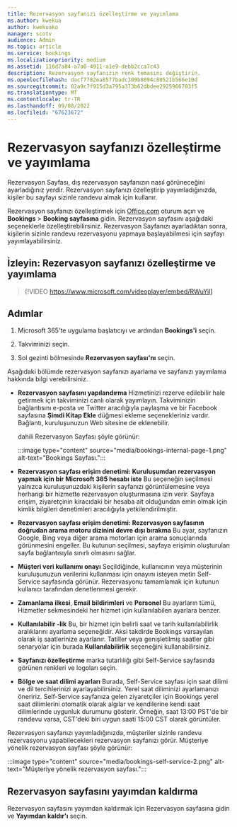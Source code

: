 ```yaml
---
title: Rezervasyon sayfanızı özelleştirme ve yayımlama
ms.author: kwekua
author: kwekuako
manager: scotv
audience: Admin
ms.topic: article
ms.service: bookings
ms.localizationpriority: medium
ms.assetid: 116d7a84-a7a0-4911-a1e9-debb2cca7c43
description: Rezervasyon sayfanızın renk temasını değiştirin.
ms.openlocfilehash: dacf7782ea8577badc309b8094c80521b566e10d
ms.sourcegitcommit: 02a9c7f915d3a795a373b62dbdee2925966703f5
ms.translationtype: MT
ms.contentlocale: tr-TR
ms.lasthandoff: 09/08/2022
ms.locfileid: "67623672"
---
```

# <a name="customize-and-publish-your-booking-page"></a>Rezervasyon sayfanızı özelleştirme ve yayımlama

Rezervasyon Sayfası, dış rezervasyon sayfanızın nasıl görüneceğini ayarladığınız yerdir. Rezervasyon sayfanızı özelleştirip yayımladığınızda, kişiler bu sayfayı sizinle randevu almak için kullanır.

Rezervasyon sayfanızı özelleştirmek için [Office.com](https://office.com) oturum açın ve **Bookings** \> **Booking sayfasına** gidin. Rezervasyon sayfasını aşağıdaki seçeneklerle özelleştirebilirsiniz. Rezervasyon Sayfanızı ayarladıktan sonra, kişilerin sizinle randevu rezervasyonu yapmaya başlayabilmesi için sayfayı yayımlayabilirsiniz.

## <a name="watch-customize-and-publish-your-booking-page"></a>İzleyin: Rezervasyon sayfanızı özelleştirme ve yayımlama

> [!VIDEO https://www.microsoft.com/videoplayer/embed/RWuYil]

## <a name="steps"></a>Adımlar

1. Microsoft 365'te uygulama başlatıcıyı ve ardından **Bookings'i** seçin.

1. Takviminizi seçin.

1. Sol gezinti bölmesinde **Rezervasyon sayfası'nı** seçin.

Aşağıdaki bölümde rezervasyon sayfanızı ayarlama ve sayfanızı yayımlama hakkında bilgi verebilirsiniz.

- **Rezervasyon sayfasını yapılandırma** Hizmetinizi rezerve edilebilir hale getirmek için takviminizi canlı olarak yayımlayın. Takviminizin bağlantısını e-posta ve Twitter aracılığıyla paylaşma ve bir Facebook sayfasına **Şimdi Kitap Ekle** düğmesi ekleme seçenekleriniz vardır. Bağlantı, kuruluşunuzun Web sitesine de eklenebilir.

    dahili Rezervasyon Sayfası şöyle görünür:

    :::image type="content" source="media/bookings-internal-page-1.png" alt-text="Bookings Sayfası.":::

- **Rezervasyon sayfası erişim denetimi: Kuruluşumdan rezervasyon yapmak için bir Microsoft 365 hesabı iste**  Bu seçeneğin seçilmesi yalnızca kuruluşunuzdaki kişilerin sayfanızı görüntülemesine veya herhangi bir hizmette rezervasyon oluşturmasına izin verir. Sayfaya erişim, ziyaretçinin kiracıdaki bir hesaba ait olduğundan emin olmak için kimlik bilgileri denetimleri aracılığıyla yetkilendirilmiştir.

- **Rezervasyon sayfası erişim denetimi: Rezervasyon sayfasının doğrudan arama motoru dizinini devre dışı bırakma** Bu ayar, sayfanızın Google, Bing veya diğer arama motorları için arama sonuçlarında görünmesini engeller. Bu kutunun seçilmesi, sayfaya erişimin oluşturulan sayfa bağlantısıyla sınırlı olmasını sağlar.

- **Müşteri veri kullanımı onayı** Seçildiğinde, kullanıcının veya müşterinin kuruluşunuzun verilerini kullanması için onayını isteyen metin Self-Service sayfasında görünür. Rezervasyonu tamamlamak için kutunun kullanıcı tarafından denetlenmesi gerekir.

- **Zamanlama ilkesi**, **Email bildirimleri** ve **Personel** Bu ayarların tümü, Hizmetler sekmesindeki her hizmet için kullanılabilen ayarlara benzer.

- **Kullanılabilir -lik** Bu, bir hizmet için belirli saat ve tarih kullanılabilirlik aralıklarını ayarlama seçeneğidir. Aksi takdirde Bookings varsayılan olarak iş saatlerinize ayarlanır. Tatiller veya genişletilmiş saatler gibi senaryolar için burada **Kullanılabilirlik** seçeneğini kullanabilirsiniz.

- **Sayfanızı özelleştirme** marka tutarlılığı gibi Self-Service sayfasında görünen renkleri ve logoları seçin.

- **Bölge ve saat dilimi ayarları** Burada, Self-Service sayfası için saat dilimi ve dil tercihlerinizi ayarlayabilirsiniz. Yerel saat diliminizi ayarlamanızı öneririz. Self-Service sayfanıza gelen ziyaretçiler için Bookings yerel saat dilimlerini otomatik olarak algılar ve kendilerine kendi saat dilimlerinde uygunluk durumunu gösterir. Örneğin, saat 13:00 PST'de bir randevu varsa, CST'deki biri uygun saati 15:00 CST olarak görüntüler.

Rezervasyon sayfanızı yayımladığınızda, müşteriler sizinle randevu rezervasyonu yapabilecekleri rezervasyon sayfanızı görür. Müşteriye yönelik rezervasyon sayfası şöyle görünür:

:::image type="content" source="media/bookings-self-service-2.png" alt-text="Müşteriye yönelik rezervasyon sayfası.":::

<!-- ## Publish the booking page

Watch this video or follow the steps below to publish or unpublish your booking page.

> [!VIDEO https://www.microsoft.com/videoplayer/embed/RWuYil]

1. In Microsoft 365, select the app launcher, and then select **Bookings**.

1. In the navigation pane, select **Booking page**.

1. Verify your scheduling policies are correct. See [Set your scheduling policies](set-scheduling-policies.md) for more information.

1. Select **Save and publish**. You'll see a confirmation message.

1. Select **Open published page** to see your page in a web browser. -->

## <a name="unpublish-the-booking-page"></a>Rezervasyon sayfasını yayımdan kaldırma

Rezervasyon sayfasını yayımdan kaldırmak için Rezervasyon sayfasına gidin ve **Yayımdan kaldır'ı** seçin.
